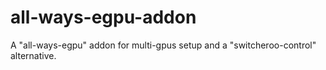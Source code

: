 # all-ways-egpu-addon
A "all-ways-egpu" addon for multi-gpus setup and a "switcheroo-control" alternative.
